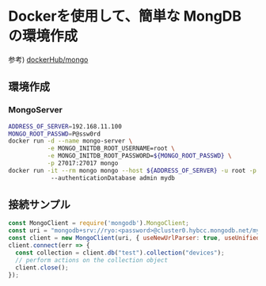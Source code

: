 # Dockerを使用して、簡単な MongDB の環境作成

参考)
[dockerHub/mongo](https://hub.docker.com/_/mongo)

## 環境作成
### MongoServer
```sh
ADDRESS_OF_SERVER=192.168.11.100
MONGO_ROOT_PASSWD=P@ssw0rd
docker run -d --name mongo-server \
           -e MONGO_INITDB_ROOT_USERNAME=root \
           -e MONGO_INITDB_ROOT_PASSWORD=${MONGO_ROOT_PASSWD} \
           -p 27017:27017 mongo
docker run -it --rm mongo mongo --host ${ADDRESS_OF_SERVER} -u root -p ${MONGO_ROOT_PASSWD} \ 
            --authenticationDatabase admin mydb
```

## 接続サンプル
```javascript
const MongoClient = require('mongodb').MongoClient;
const uri = "mongodb+srv://ryo:<password>@cluster0.hybcc.mongodb.net/myFirstDatabase?retryWrites=true&w=majority";
const client = new MongoClient(uri, { useNewUrlParser: true, useUnifiedTopology: true });
client.connect(err => {
  const collection = client.db("test").collection("devices");
  // perform actions on the collection object
  client.close();
});
```
